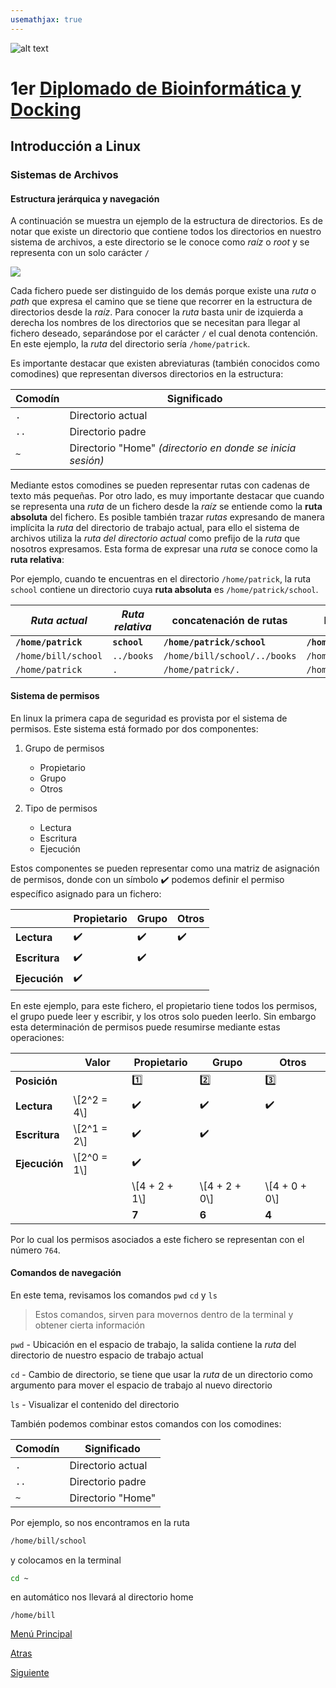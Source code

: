 ```yaml
---
usemathjax: true
---
```

![alt text](https://solariabiodata.com.mx/wp-content/uploads/2021/07/logo_red.png "Soluciones de Siguiente Generación")
# 1er [Diplomado de Bioinformática y Docking](./)

## Introducción a Linux

### Sistemas de Archivos

#### Estructura jerárquica y navegación

A continuación se muestra un ejemplo de la estructura de directorios. Es de notar que existe un directorio que contiene todos los directorios en nuestro sistema de archivos, a este directorio se le conoce como _raíz_ o _root_ y se representa con un solo carácter `/`

![](https://drive.google.com/uc?id=1eDOHlrE7d8aVXW_9Q7Vi-moJUj54xYkU&export=download)

Cada fichero puede ser distinguido de los demás porque existe una _ruta_ o _path_ que expresa el camino que se tiene que recorrer en la estructura de directorios desde la _raíz_. Para conocer la _ruta_ basta unir de izquierda a derecha los nombres de los directorios que se necesitan para llegar al fichero deseado, separándose por el carácter `/` el cual denota contención. En este ejemplo, la _ruta_ del directorio sería `/home/patrick`.

Es importante destacar que existen abreviaturas (también conocidos como comodines) que representan diversos directorios en la estructura:

| Comodín | Significado |
|--|--|
| `.` | Directorio actual |
| `..` | Directorio padre |
| `~` | Directorio "Home" _(directorio en donde se inicia sesión)_ |

Mediante estos comodines se pueden representar rutas con cadenas de texto más pequeñas. Por otro lado, es muy importante destacar que cuando se representa una _ruta_ de un fichero desde la _raíz_ se entiende como la **ruta absoluta** del fichero. Es posible también trazar _rutas_ expresando de manera implícita la _ruta_ del directorio de trabajo actual, para ello el sistema de archivos utiliza la _ruta del directorio actual_ como prefijo de la _ruta_ que nosotros expresamos. Esta forma de expresar una _ruta_ se conoce como la **ruta relativa**:

Por ejemplo, cuando te encuentras en el directorio `/home/patrick`, la ruta `school` contiene un directorio cuya **ruta absoluta** es `/home/patrick/school`.

| _Ruta actual_ | _Ruta relativa_ | concatenación de rutas | **Ruta absoluta** |
|--|--|--|--|
| **`/home/patrick`** | **`school`** | **`/home/patrick/school`** | **`/home/patrick/school`** | 
| `/home/bill/school` | `../books` | `/home/bill/school/../books` | `/home/bill/books` |
| `/home/patrick` | `.` | `/home/patrick/.` | `/home/patrick` |

#### Sistema de permisos

En linux la primera capa de seguridad es provista por el sistema de permisos. Este sistema está formado por dos componentes:

1. Grupo de permisos
    - Propietario
    - Grupo
    - Otros
    
2. Tipo de permisos
    - Lectura
    - Escritura
    - Ejecución

Estos componentes se pueden representar como una matriz de asignación de permisos, donde con un símbolo :heavy_check_mark: podemos definir el permiso específico asignado para un fichero:

| | Propietario | Grupo | Otros |
|--|--|--|--|
| **Lectura** | :heavy_check_mark: | :heavy_check_mark: | :heavy_check_mark: |
| **Escritura** | :heavy_check_mark: | :heavy_check_mark: | |
| **Ejecución** | :heavy_check_mark: | | |

En este ejemplo, para este fichero, el propietario tiene todos los permisos, el grupo puede leer y escribir, y los otros solo pueden leerlo. Sin embargo esta determinación de permisos puede resumirse mediante estas operaciones:

| | Valor | Propietario | Grupo | Otros |
|--|--|--|--|--|
| **Posición** | | :one: | :two: | :three: |
| **Lectura** | \\[2^2 = 4\\]  | :heavy_check_mark: | :heavy_check_mark: | :heavy_check_mark: |
| **Escritura** | \\[2^1 = 2\\]  | :heavy_check_mark: | :heavy_check_mark: | |
| **Ejecución** | \\[2^0 = 1\\]  | :heavy_check_mark: | | |
|  |  |  \\[4 + 2 + 1\\] | \\[4 + 2 + 0\\] | \\[4 + 0 + 0\\]  |
|  |  |  **7** | **6** | **4** |

Por lo cual los permisos asociados a este fichero se representan con el número `764`.

#### Comandos de navegación

En este tema, revisamos los comandos  `pwd` `cd`  y  `ls`

>  Estos comandos, sirven para movernos dentro de la terminal y obtener cierta información

`pwd` -  Ubicación en el espacio de trabajo, la salida contiene la _ruta_ del directorio de nuestro espacio de trabajo actual 

`cd`  -  Cambio de directorio, se tiene que usar la _ruta_ de un directorio como argumento para mover el espacio de trabajo al nuevo directorio 

`ls`  -  Visualizar el contenido del directorio 

También podemos combinar estos comandos con los comodines:

| Comodín | Significado |
|--|--|
| `.` | Directorio actual |
| `..` | Directorio padre |
| `~` | Directorio "Home" |

Por ejemplo, so nos encontramos en la ruta

```bash
/home/bill/school
```

y colocamos en la terminal

```bash
cd ~
```

en automático nos llevará al directorio home

```output
/home/bill
```


[Menú Principal](./)

[Atras](#)

[Siguiente](./comandosTerminal)
